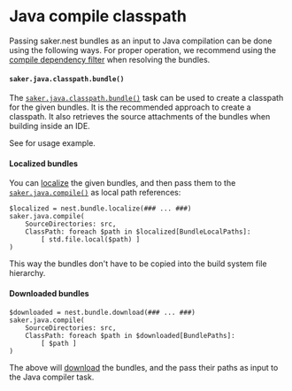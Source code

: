 # Java compile classpath

Passing saker.nest bundles as an input to Java compilation can be done using the following ways. For proper operation, we recommend using the [compile dependency filter](compilefilter.md) when resolving the bundles.

#### `saker.java.classpath.bundle()`

The [`saker.java.classpath.bundle()`](root:/saker.java.compiler/taskdoc/saker.java.classpath.bundle.html) task can be used to create a classpath for the given bundles. It is the recommended approach to create a classpath. It also retrieves the source attachments of the bundles when building inside an IDE.

See [](root:/saker.java.compiler/doc/examples/nestbundleclasspath.html) for usage example.

#### Localized bundles

You can [localize](../bundlemanagement/localize.md) the given bundles, and then pass them to the [`saker.java.compile()`](root:/saker.java.compiler/taskdoc/saker.java.compile.html) as local path references:

```sakerscript
$localized = nest.bundle.localize(### ... ###)
saker.java.compile(
	SourceDirectories: src,
	ClassPath: foreach $path in $localized[BundleLocalPaths]: 
		[ std.file.local($path) ]
)
```

This way the bundles don't have to be copied into the build system file hierarchy.

#### Downloaded bundles

```sakerscript
$downloaded = nest.bundle.download(### ... ###)
saker.java.compile(
	SourceDirectories: src,
	ClassPath: foreach $path in $downloaded[BundlePaths]: 
		[ $path ]
)
```

The above will [download](../bundlemanagement/download.md) the bundles, and the pass their paths as input to the Java compiler task.
